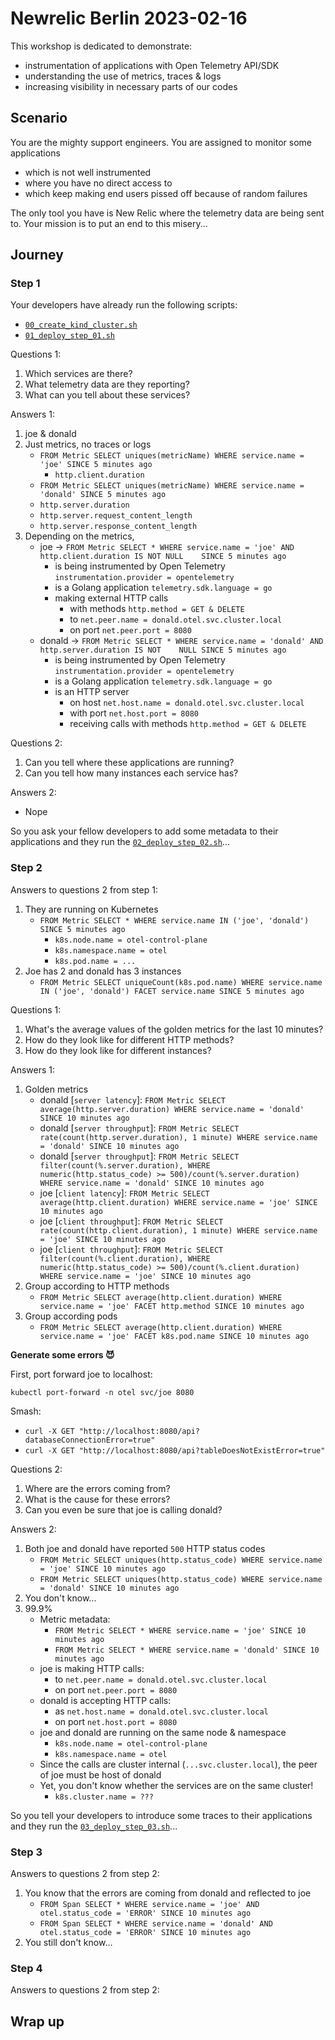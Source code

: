 # Newrelic Berlin 2023-02-16

This workshop is dedicated to demonstrate:

- instrumentation of applications with Open Telemetry API/SDK
- understanding the use of metrics, traces & logs
- increasing visibility in necessary parts of our codes

## Scenario

You are the mighty support engineers. You are assigned to monitor some applications

- which is not well instrumented
- where you have no direct access to
- which keep making end users pissed off because of random failures

The only tool you have is New Relic where the telemetry data are being sent to. Your mission is to put an end to this misery...

## Journey

### Step 1

Your developers have already run the following scripts:

- [`00_create_kind_cluster.sh`](./infra/scripts/00_create_kind_cluster.sh)
- [`01_deploy_step_01.sh`](./infra/scripts/01_deploy_step_01.sh)

Questions 1:

1. Which services are there?
2. What telemetry data are they reporting?
3. What can you tell about these services?

Answers 1:

1. joe & donald
2. Just metrics, no traces or logs
   - `FROM Metric SELECT uniques(metricName) WHERE service.name = 'joe' SINCE 5 minutes ago`
     - `http.client.duration`
   - `FROM Metric SELECT uniques(metricName) WHERE service.name = 'donald' SINCE 5 minutes ago`
   - `http.server.duration`
   - `http.server.request_content_length`
   - `http.server.response_content_length`
3. Depending on the metrics,
   - joe -> `FROM Metric SELECT * WHERE service.name = 'joe' AND http.client.duration IS NOT NULL    SINCE 5 minutes ago`
     - is being instrumented by Open Telemetry `instrumentation.provider = opentelemetry`
     - is a Golang application `telemetry.sdk.language = go`
     - making external HTTP calls
       - with methods `http.method = GET & DELETE`
       - to `net.peer.name = donald.otel.svc.cluster.local`
       - on port `net.peer.port = 8080`
   - donald -> `FROM Metric SELECT * WHERE service.name = 'donald' AND http.server.duration IS NOT    NULL SINCE 5 minutes ago`
     - is being instrumented by Open Telemetry `instrumentation.provider = opentelemetry`
     - is a Golang application `telemetry.sdk.language = go`
     - is an HTTP server
       - on host `net.host.name = donald.otel.svc.cluster.local`
       - with port `net.host.port = 8080`
       - receiving calls with methods `http.method = GET & DELETE`

Questions 2:

1. Can you tell where these applications are running?
2. Can you tell how many instances each service has?

Answers 2:

- Nope

So you ask your fellow developers to add some metadata to their applications and they run the [`02_deploy_step_02.sh`](./infra/scripts/02_deploy_step_02.sh)...

### Step 2

Answers to questions 2 from step 1:

1. They are running on Kubernetes
   - `FROM Metric SELECT * WHERE service.name IN ('joe', 'donald') SINCE 5 minutes ago`
     - `k8s.node.name = otel-control-plane`
     - `k8s.namespace.name = otel`
     - `k8s.pod.name = ...`
2. Joe has 2 and donald has 3 instances
   - `FROM Metric SELECT uniqueCount(k8s.pod.name) WHERE service.name IN ('joe', 'donald') FACET service.name SINCE 5 minutes ago`

Questions 1:

1. What's the average values of the golden metrics for the last 10 minutes?
2. How do they look like for different HTTP methods?
3. How do they look like for different instances?

Answers 1:

1. Golden metrics
   - donald [`server latency`]: `FROM Metric SELECT average(http.server.duration) WHERE service.name = 'donald' SINCE 10 minutes ago`
   - donald [`server throughput`]: `FROM Metric SELECT rate(count(http.server.duration), 1 minute) WHERE service.name = 'donald' SINCE 10 minutes ago`
   - donald [`server throughput`]: `FROM Metric SELECT filter(count(%.server.duration), WHERE numeric(http.status_code) >= 500)/count(%.server.duration) WHERE service.name = 'donald' SINCE 10 minutes ago`
   - joe [`client latency`]: `FROM Metric SELECT average(http.client.duration) WHERE service.name = 'joe' SINCE 10 minutes ago`
   - joe [`client throughput`]: `FROM Metric SELECT rate(count(http.client.duration), 1 minute) WHERE service.name = 'joe' SINCE 10 minutes ago`
   - joe [`client throughput`]: `FROM Metric SELECT filter(count(%.client.duration), WHERE numeric(http.status_code) >= 500)/count(%.client.duration) WHERE service.name = 'joe' SINCE 10 minutes ago`
2. Group according to HTTP methods
   - `FROM Metric SELECT average(http.client.duration) WHERE service.name = 'joe' FACET http.method SINCE 10 minutes ago`
3. Group according pods
   - `FROM Metric SELECT average(http.client.duration) WHERE service.name = 'joe' FACET k8s.pod.name SINCE 10 minutes ago`

**Generate some errors 😈**

First, port forward joe to localhost:

```
kubectl port-forward -n otel svc/joe 8080
```

Smash:

- `curl -X GET "http://localhost:8080/api?databaseConnectionError=true"`
- `curl -X GET "http://localhost:8080/api?tableDoesNotExistError=true"`

Questions 2:

1. Where are the errors coming from?
2. What is the cause for these errors?
3. Can you even be sure that joe is calling donald?

Answers 2:

1. Both joe and donald have reported `500` HTTP status codes
   - `FROM Metric SELECT uniques(http.status_code) WHERE service.name = 'joe' SINCE 10 minutes ago`
   - `FROM Metric SELECT uniques(http.status_code) WHERE service.name = 'donald' SINCE 10 minutes ago`
2. You don't know...
3. 99.9%
   - Metric metadata:
     - `FROM Metric SELECT * WHERE service.name = 'joe' SINCE 10 minutes ago`
     - `FROM Metric SELECT * WHERE service.name = 'donald' SINCE 10 minutes ago`
   - joe is making HTTP calls:
     - to `net.peer.name = donald.otel.svc.cluster.local`
     - on port `net.peer.port = 8080`
   - donald is accepting HTTP calls:
     - as `net.host.name = donald.otel.svc.cluster.local`
     - on port `net.host.port = 8080`
   - joe and donald are running on the same node & namespace
     - `k8s.node.name = otel-control-plane`
     - `k8s.namespace.name = otel`
   - Since the calls are cluster internal (`...svc.cluster.local`), the peer of joe must be host of donald
   - Yet, you don't know whether the services are on the same cluster!
     - `k8s.cluster.name = ???`

So you tell your developers to introduce some traces to their applications and they run the [`03_deploy_step_03.sh`](./infra/scripts/03_deploy_step_03.sh)...

### Step 3

Answers to questions 2 from step 2:

1. You know that the errors are coming from donald and reflected to joe
   - `FROM Span SELECT * WHERE service.name = 'joe' AND otel.status_code = 'ERROR' SINCE 10 minutes ago`
   - `FROM Span SELECT * WHERE service.name = 'donald' AND otel.status_code = 'ERROR' SINCE 10 minutes ago`
2. You still don't know...

### Step 4

Answers to questions 2 from step 2:

## Wrap up
